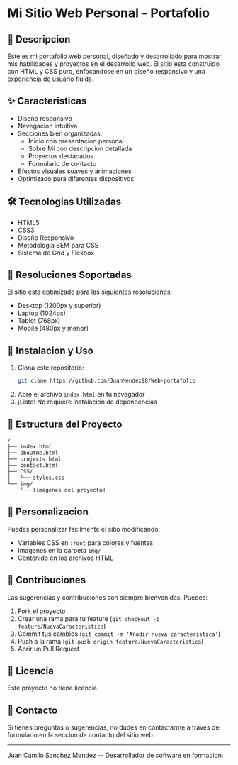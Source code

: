 # Mi Sitio Web Personal - Portafolio

## 📝 Descripcion
Este es mi portafolio web personal, diseñado y desarrollado para mostrar mis habilidades y proyectos en el desarrollo web. El sitio esta construido con HTML y CSS puro, enfocandose en un diseño responsivo y una experiencia de usuario fluida.

## ✨ Caracteristicas
- Diseño responsivo
- Navegacion intuitiva
- Secciones bien organizadas:
  - Inicio con presentacion personal
  - Sobre Mi con descripcion detallada
  - Proyectos destacados
  - Formulario de contacto
- Efectos visuales suaves y animaciones
- Optimizado para diferentes dispositivos

## 🛠️ Tecnologias Utilizadas
- HTML5
- CSS3
- Diseño Responsivo
- Metodologia BEM para CSS
- Sistema de Grid y Flexbox

## 📱 Resoluciones Soportadas
El sitio esta optimizado para las siguientes resoluciones:
- Desktop (1200px y superior)
- Laptop (1024px)
- Tablet (768px)
- Mobile (480px y menor)

## 🚀 Instalacion y Uso
1. Clona este repositorio:
   ```bash
   git clone https://github.com/JuanMendez98/Web-portafolio
   ```
2. Abre el archivo `index.html` en tu navegador
3. ¡Listo! No requiere instalacion de dependencias

## 📂 Estructura del Proyecto
```
/
├── index.html
├── aboutme.html
├── projects.html
├── contact.html
├── CSS/
│   └── styles.css
└── img/
    └── [imagenes del proyecto]
```

## 🎨 Personalizacion
Puedes personalizar facilmente el sitio modificando:
- Variables CSS en `:root` para colores y fuentes
- Imagenes en la carpeta `img/`
- Contenido en los archivos HTML

## 🤝 Contribuciones
Las sugerencias y contribuciones son siempre bienvenidas. Puedes:
1. Fork el proyecto
2. Crear una rama para tu feature (`git checkout -b feature/NuevaCaracteristica`)
3. Commit tus cambios (`git commit -m 'Añadir nueva caracteristica'`)
4. Push a la rama (`git push origin feature/NuevaCaracteristica`)
5. Abrir un Pull Request

## 📄 Licencia
Este proyecto no tiene licencia.

## 📧 Contacto
Si tienes preguntas o sugerencias, no dudes en contactarme a traves del formulario en la seccion de contacto del sitio web.

---
Juan Camilo Sanchez Mendez -- Desarrollador de software en formacion.
